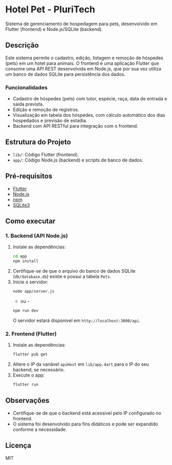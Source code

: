 # Hotel Pet - PluriTech

Sistema de gerenciamento de hospedagem para pets, desenvolvido em Flutter (frontend) e Node.js/SQLite (backend).

## Descrição

Este sistema permite o cadastro, edição, listagem e remoção de hóspedes (pets) em um hotel para animais. O frontend é uma aplicação Flutter que consome uma API REST desenvolvida em Node.js, que por sua vez utiliza um banco de dados SQLite para persistência dos dados.

### Funcionalidades

- Cadastro de hóspedes (pets) com tutor, espécie, raça, data de entrada e saída prevista.
- Edição e remoção de registros.
- Visualização em tabela dos hóspedes, com cálculo automático dos dias hospedados e previsão de estadia.
- Backend com API RESTful para integração com o frontend.

## Estrutura do Projeto

- `lib/`: Código Flutter (frontend).
- `app/`: Código Node.js (backend) e scripts de banco de dados.

## Pré-requisitos

- [Flutter](https://flutter.dev/docs/get-started/install)
- [Node.js](https://nodejs.org/)
- [npm](https://www.npmjs.com/)
- [SQLite3](https://www.sqlite.org/index.html)

## Como executar

### 1. Backend (API Node.js)

1. Instale as dependências:
   ```bash
   cd app
   npm install
   ```
2. Certifique-se de que o arquivo do banco de dados SQLite (`db/database.db`) existe e possui a tabela `Pets`.
3. Inicie o servidor:
   ```bash
   node app/server.js
   ```
   - ou -
   ```bash
   npm run dev
   ```
   O servidor estará disponível em `http://localhost:3000/api`.

### 2. Frontend (Flutter)

1. Instale as dependências:
   ```bash
   flutter pub get
   ```
2. Altere o IP da variável `apiHost` em `lib/app.dart` para o IP do seu backend, se necessário.
3. Execute o app:
   ```bash
   flutter run
   ```

## Observações

- Certifique-se de que o backend está acessível pelo IP configurado no frontend.
- O sistema foi desenvolvido para fins didáticos e pode ser expandido conforme a necessidade.

## Licença

MIT
